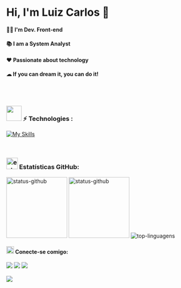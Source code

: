 <H1> Hi, I'm Luiz Carlos 🤝</H1> 
<H4> 👩‍💻 I'm Dev. Front-end </H4>
<H4> 📚 I am a System Analyst</H4>
<H4> ❤ Passionate about technology </H4>
<H4> ☁ If you can dream it, you can do it! </H4>  
<br><br>



### <img width="40" src="https://media2.giphy.com/media/uhQuegHFqkVYuFMXMQ/200w.webp?cid=ecf05e47n5q5wzand2my7pyklchn2bwjeasz0n1z5dczgy3z&rid=200w.webp&ct=s">  ⚡ Technologies :

[![My Skills](https://skillicons.dev/icons?i=html,css,js,react,styledcomponents,nodejs,docker,postgresql,mongodb,git,github,vscode)](https://skillicons.dev)

</br>

### <img src="https://media3.giphy.com/media/jUQHpQ3UjFBfRlQekP/giphy.gif?cid=ecf05e47s14zmq5mrgdn0t2th57qswz0m583agl792i6im9o&rid=giphy.gif&ct=s" alt="estastiscas" width="30" />  Estatísticas GitHub:

<div>
  <img height="160" src="https://github-readme-stats.vercel.app/api?username=miguelfiais&theme=algolia&show_icons=true" alt="status-github"/>
  <img height="160" src="https://github-readme-streak-stats.herokuapp.com?user=miguelfiais&theme=algolia&mode=weekly" alt="status-github"/>
  <img src="https://github-readme-stats.vercel.app/api/top-langs/?username=miguelfiais&layout=compact&theme=algolia" alt="top-linguagens"/>
</div>

#### <img src="https://media3.giphy.com/media/lQ6CBvgBn7QEbb0Va8/giphy.gif?cid=ecf05e47lqa2ak4tkzarbuf43sd5mh69xhckynyhhoktvba8&rid=giphy.gif&ct=s" alt="contato" width="20"/> Conecte-se comigo:

<div> 
<a href="https://www.linkedin.com/in/luizcarlos14" target="_blank"><img src="https://img.shields.io/badge/-LinkedIn-%230077B5?style=for-the-badge&logo=linkedin&logoColor=white" target="_blank"></a>
<a href = "mailto:luizcgsilva2507@icloud.com"><img src="https://img.shields.io/badge/-Icloud-%23333?style=for-the-badge&logo=icloud&logoColor=white" target="_blank"></a>
<a href="https://api.whatsapp.com/send/?phone=%2B5513996407331&text&app_absent=0" target="_blank"><img src="https://img.shields.io/badge/WhatsApp-25D366?style=for-the-badge&logo=whatsapp&logoColor=white" target="_blank"></a>
</div>

</br>

<img src="https://komarev.com/ghpvc/?username=luizcarlos06"/>

